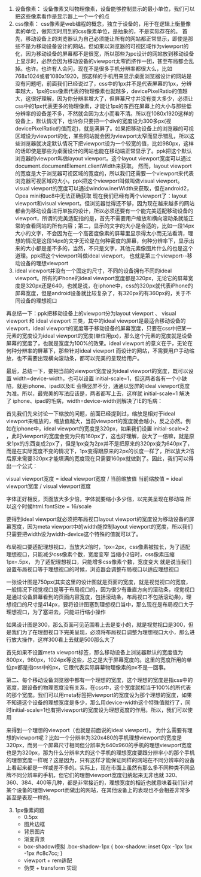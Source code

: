 1. 设备像素：
	设备像素又叫物理像素，设备能够控制显示的最小单位，我们可以把这些像素看作是显示器上一个一个的点
2. css像素：
	css像素是web编程的概念，独立于设备的，用于在逻辑上衡量像素的单位，做网页时用到的css像素单位，是抽象的，不是实际存在的。
首先，移动设备上的浏览器认为自己必须能让所有的网站都正常显示，即使是那些不是为移动设备设计的网站。但如果以浏览器的可视区域作为viewport的化，因为移动设备的屏幕都不是很宽，所以那些为pc设计的网站放到移动设备上显示时，必然会因为移动设备的viewport太窄而挤作一团，甚至布局都会乱掉。也许。也许有人会问，现在不是很多手机分辨率都很大么，比如768x1024或者1080x1920，那这样的手机用来显示桌面浏览器设计的网站是没有问题吧，前面我们已经说过了，css中的1px并不是代表屏幕的1px，分辨率越大，1px的css像素代表的物理像素也就越多，devicePixelRatio的值越大，这很好理解，因为你分辨率增大了，但屏幕尺寸并没有变大多少，必须让css中的1px代表更多的物理像素，才能让1px的东西在屏幕上的大小与那些低分辨率的设备差不多，不然就会因为太小而看不清。所以在1080x1920这样的设备上，默认情况下，也许你只要把一个div的宽度设为300多px(视devicePixelRatio的值而定)，就是满屏了。如果把移动设备上的浏览器的可视区域设为viewport的化，某些网站就会因为viewport太窄而显示错乱，所以这些浏览器就决定默认情况下把viewport设为一个较宽的值，比如980px，这样的话即使是那些为桌面设计的网站也能在移动端正常显示了。ppk把这个默认浏览器的viewport叫做layout viewport。这个layout viewport宽度可以通过document.documentElement.clientWidth来获取。
然而，layout viewport的宽度是大于浏览器可视区域的宽度的，所以我们还需要一个viewport来代表浏览器可视区域的大小，ppk把这个viewport叫做叫做visual viewport。 visual viewport的宽度可以通过window.inerWidth来获取，但在android2， Opea mini和uc8中无法正确获取
现在我们已经有两个viewport了：layout viewport和visual viewport。但浏览器觉得还不够，因为现在越来越多的网站都会为移动设备进行单独的设计，所以必须还要有一个能完美适配移动设备的viewport，所谓的完美适配指的是，首先不需要用户缩放和横向滚动条就能正常的查看网站的所有内容；第二，显示的文字的大小是合适的，比如一段14px大小的文字，不会因为在一个高密度像素的屏幕里显示得太小而无法看清，理想的情况是这段14px的文字无论是在何种密度的屏幕，何种分辨率下，显示出来的大小都是差不多的，当然，不只是文字，其他元素像图片什么的也是这个道理。ppk把这个viewport叫做ideal viewport， 也就是第三个viewport--移动设备的理想viewport
3. ideal viewport并没有一个固定的尺寸，不同的设备拥有不同的ideal viewport。所有的iPhone的ideal viewport宽度都是320px，无论它的屏幕宽度是320px还是640，也就是说，在iphone中，css的320px就代表iPhone的屏幕宽度，但是android设备就比较复杂了，有320px的有360px的，关于不同设备的理想视口

再总结一下：ppk把移动设备上的viewport分为layout viewport  、 visual viewport   和 ideal viewport  三类，其中的ideal viewport是最适合移动设备的viewport，ideal viewport的宽度等于移动设备的屏幕宽度，只要在css中把某一元素的宽度设为ideal viewport的宽度(单位用px)，那么这个元素的宽度就是设备屏幕的宽度了，也就是宽度为100%的效果。ideal viewport 的意义在于，无论在何种分辨率的屏幕下，那些针对ideal viewport 而设计的网站，不需要用户手动缩放，也不需要出现横向滚动条，都可以完美的呈现给用户。

最后，总结一下，要把当前的viewport宽度设为ideal viewport的宽度，既可以设置 width=device-width，也可以设置 initial-scale=1，但这两者各有一个小缺陷，就是iphone、ipad以及IE 会横竖屏不分，通通以竖屏的ideal viewport宽度为准。所以，最完美的写法应该是，两者都写上去，这样就 initial-scale=1 解决了 iphone、ipad的毛病，width=device-width则解决了IE的毛病：

 首先我们先来讨论一下缩放的问题，前面已经提到过，缩放是相对于ideal viewport来缩放的，缩放值越大，当前viewport的宽度就会越小，反之亦然。例如在iphone中，ideal viewport的宽度是320px，如果我们设置 initial-scale=2 ，此时viewport的宽度会变为只有160px了，这也好理解，放大了一倍嘛，就是原来1px的东西变成2px了，但是1px变为2px并不是把原来的320px变为640px了，而是在实际宽度不变的情况下，1px变得跟原来的2px的长度一样了，所以放大2倍后原来需要320px才能填满的宽度现在只需要160px就做到了。因此，我们可以得出一个公式：

visual viewport宽度 = ideal viewport宽度  / 当前缩放值
当前缩放值 = ideal viewport宽度  / visual viewport宽度

字体正好相反，页面放大多少倍，字体就要缩小多少倍，以完美呈现在移动端
所以这个时候html.fontSize = 16/scale

要得到ideal viewport就必须把布局视口layout viewport的宽度设为移动设备的屏幕宽度，因为meta viewport中的width能控制layout viewport的宽度，所以我们只需要把width设为width-device这个特殊的值就可以了。

布局视口要适配理想视口，当放大2倍时，1px=2px，css像素被拉长，为了适配理想视口，只能减少css像素个数，宽度变窄
当缩小2倍时，css像素压缩1px=.5px， 为了适配理想视口，只能增多css像素个数，宽度变大
就是说当我们设置布局视口等于理想视口的时候，浏览器会调整布局视口以适应理想视口

一张设计图是750px(其实这里的设计图就是页面的宽度，就是视觉视口的宽度，一般情况下视觉视口是等于布局视口的，因为很少有垂直方向的滚动条，视觉视口是通过设备屏幕看到的页面内容宽度，包括滚动条，布局视口不包括滚动条)，理想视口的尺寸是414px，要将设计图塞到理想视口当中，那么现在是布局视口大于理想视口，为了塞进去，只能进行缩小操作

如果设计图是300，那么页面可见范围看上去是变小的，就是视觉视口是300，但是我们为了在理想视口下完美呈现，必须将布局视口调整为理想视口大小，那么进行放大操作，这样300看上去就是500那么大了

首先如果不设置meta viewport标签，那么移动设备上浏览器默认的宽度值为800px，980px，1024px等这些，总之是大于屏幕宽度的。这里的宽度所用的单位px都是指css中的px，它跟代表实际屏幕物理像素的px不是一回事。

第二、每个移动设备浏览器中都有一个理想的宽度，这个理想的宽度是指css中的宽度，跟设备的物理宽度没有关系，在css中，这个宽度就相当于100%的所代表的那个宽度。我们可以用meta标签把viewport的宽度设为那个理想的宽度，如果不知道这个设备的理想宽度是多少，那么用device-width这个特殊值就行了，同时initial-scale=1也有把viewport的宽度设为理想宽度的作用。所以，我们可以使用

<meta name="viewport" content="width=device-width, initial-scale=1">
来得到一个理想的viewport（也就是前面说的ideal viewport）。
为什么需要有理想的viewport呢？比如一个分辨率为320x480的手机理想viewport的宽度是320px，而另一个屏幕尺寸相同但分辨率为640x960的手机的理想viewport宽度也是为320px，那为什么分辨率大的这个手机的理想宽度要跟分辨率小的那个手机的理想宽度一样呢？这是因为，只有这样才能保证同样的网站在不同分辨率的设备上看起来都是一样或差不多的。实际上，现在市面上虽然有那么多不同种类不同品牌不同分辨率的手机，但它们的理想viewport宽度归纳起来无非也就 320、360、384、400等几种，都是非常接近的，理想宽度的相近也就意味着我们针对某个设备的理想viewport而做出的网站，在其他设备上的表现也不会相差非常多甚至是表现一样的。

3. 1px像素问题
	* 0.5px
	* 图片边框
	* 背景图片
	* 渐变背景
	* box-shadow模拟
			.box-shadow-1px {
				box-shadow: inset 0px -1px 1px -1px #c8c7cc;
			}
	* viewport + rem适配
	* 伪类 + transform 实现


